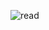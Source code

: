 
![read](https://user-images.githubusercontent.com/111912670/194229219-1ef417c4-9b58-47cc-a9b4-89daac2c37c7.jpeg)
